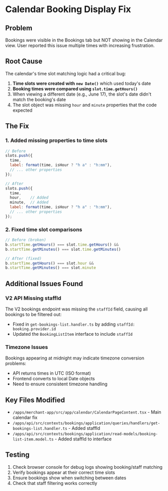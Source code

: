 # Calendar Booking Display Fix

## Problem
Bookings were visible in the Bookings tab but NOT showing in the Calendar view. User reported this issue multiple times with increasing frustration.

## Root Cause
The calendar's time slot matching logic had a critical bug:

1. **Time slots were created with `new Date()`** which used today's date
2. **Booking times were compared using `slot.time.getHours()`** 
3. When viewing a different date (e.g., June 17), the slot's date didn't match the booking's date
4. The slot object was missing `hour` and `minute` properties that the code expected

## The Fix

### 1. Added missing properties to time slots
```javascript
// Before
slots.push({
  time,
  label: format(time, isHour ? "h a" : "h:mm"),
  // ... other properties
});

// After
slots.push({
  time,
  hour,    // Added
  minute,  // Added
  label: format(time, isHour ? "h a" : "h:mm"),
  // ... other properties
});
```

### 2. Fixed time slot comparisons
```javascript
// Before (broken)
b.startTime.getHours() === slot.time.getHours() &&
b.startTime.getMinutes() === slot.time.getMinutes()

// After (fixed)
b.startTime.getHours() === slot.hour &&
b.startTime.getMinutes() === slot.minute
```

## Additional Issues Found

### V2 API Missing staffId
The V2 bookings endpoint was missing the `staffId` field, causing all bookings to be filtered out:
- Fixed in `get-bookings-list.handler.ts` by adding `staffId: booking.provider.id`
- Updated the `BookingListItem` interface to include `staffId`

### Timezone Issues
Bookings appearing at midnight may indicate timezone conversion problems:
- API returns times in UTC (ISO format)
- Frontend converts to local Date objects
- Need to ensure consistent timezone handling

## Key Files Modified
- `/apps/merchant-app/src/app/calendar/CalendarPageContent.tsx` - Main calendar fix
- `/apps/api/src/contexts/bookings/application/queries/handlers/get-bookings-list.handler.ts` - Added staffId
- `/apps/api/src/contexts/bookings/application/read-models/booking-list-item.model.ts` - Added staffId to interface

## Testing
1. Check browser console for debug logs showing booking/staff matching
2. Verify bookings appear at their correct time slots
3. Ensure bookings show when switching between dates
4. Check that staff filtering works correctly